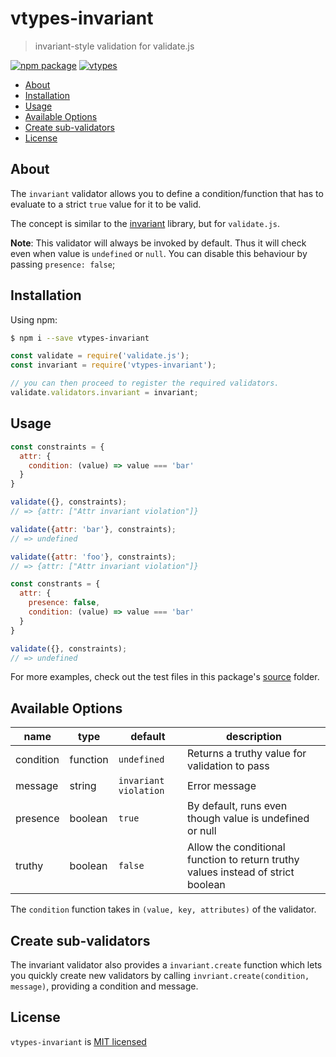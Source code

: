 # vtypes-invariant

> invariant-style validation for validate.js

[![npm package][npm-badge]][npm-link]
[![vtypes][vtypes-badge]][repository]

- [About](#about)
- [Installation](#installation)
- [Usage](#usage)
- [Available Options](#available-options)
- [Create sub-validators](#create-sub-validators)
- [License](#license)

## About

The `invariant` validator allows you to define a condition/function
that has to evaluate to a strict `true` value for it to be valid.

The concept is similar to the [invariant](https://www.npmjs.com/package/invariant) library,
but for `validate.js`.

**Note**: This validator will always be invoked by default.
Thus it will check even when value is `undefined` or `null`.
You can disable this behaviour by passing `presence: false`;

## Installation

Using npm:

```sh
$ npm i --save vtypes-invariant
```

```js
const validate = require('validate.js');
const invariant = require('vtypes-invariant');

// you can then proceed to register the required validators.
validate.validators.invariant = invariant;
```

## Usage

```js
const constraints = {
  attr: {
    condition: (value) => value === 'bar'
  }
}

validate({}, constraints);
// => {attr: ["Attr invariant violation"]}

validate({attr: 'bar'}, constraints);
// => undefined

validate({attr: 'foo'}, constraints);
// => {attr: ["Attr invariant violation"]}
```


```js
const constrants = {
  attr: {
    presence: false,
    condition: (value) => value === 'bar'
  }
}

validate({}, constraints);
// => undefined
```

For more examples, check out the test files in this package's [source][src] folder.

## Available Options

| name      | type     | default               | description                                                                      |
| --------- | -------- | --------------------- | -------------------------------------------------------------------------------- |
| condition | function | `undefined`           | Returns a truthy value for validation to pass                                    |
| message   | string   | `invariant violation` | Error message                                                                    |
| presence  | boolean  | `true`                | By default, runs even though value is undefined or null                          |
| truthy    | boolean  | `false`               | Allow the conditional function to return truthy values instead of strict boolean |

The `condition` function takes in `(value, key, attributes)` of the validator.

## Create sub-validators

The invariant validator also provides a `invariant.create` function which lets you quickly create
new validators by calling `invriant.create(condition, message)`, providing a condition and message.

## License

`vtypes-invariant` is [MIT licensed][license]

[npm-badge]: https://img.shields.io/npm/v/vtypes-invariant.svg?style=flat-square
[npm-link]: https://www.npmjs.com/package/vtypes-invariant
[repository]: https://github.com/yeojz/vtypes
[vtypes-badge]: https://img.shields.io/badge/vtypes-repo-blue.svg?style=flat-square
[license]: https://github.com/yeojz/vtypes/blob/master/LICENSE
[src]: https://github.com/yeojz/vtypes/tree/master/packages/vtypes-invariant/src

